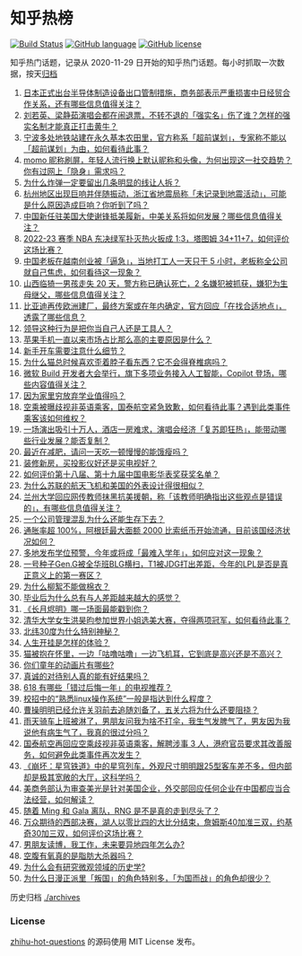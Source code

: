 # 知乎热榜
[![Build Status](https://github.com/ToWeLong/zhihu-hot-questions/workflows/CI/badge.svg)](https://github.com/ToWeLong/zhihu-hot-questions/actions)
[![GitHub language](https://img.shields.io/badge/language-golang-orange.svg)](https://golang.org/)
[![GitHub license](https://img.shields.io/github/license/ToWeLong/zhihu-hot-questions)](https://github.com/ToWeLong/zhihu-hot-questions/blob/main/LICENSE)

知乎热门话题，记录从 2020-11-29 日开始的知乎热门话题。每小时抓取一次数据，按天[归档](./archives)

<!-- BEGIN -->

1. [日本正式出台半导体制造设备出口管制措施，商务部表示严重损害中日经贸合作关系，还有哪些信息值得关注？](https://www.zhihu.com/question/602552291)
1. [刘若英、梁静茹演唱会都在闹退票，不转不退的「强实名」伤了谁？怎样的强实名制才能真正打击黄牛？](https://www.zhihu.com/question/602361725)
1. [宁波多处地铁站建在永久基本农田里，官方称系「超前谋划」，专家称不能以「超前谋划」为由，如何看待此事？](https://www.zhihu.com/question/602372173)
1. [momo 昵称刷屏，年轻人流行换上默认昵称和头像，为何出现这一社交趋势？你有过网上「隐身」需求吗？](https://www.zhihu.com/question/602519709)
1. [为什么炸弹一定要留出几条明显的线让人拆？](https://www.zhihu.com/question/265737798)
1. [​杭州地区出现巨响并伴随振动，浙江省地震局称「未记录到地震活动」，可能是什么原因造成巨响？你听到了吗？](https://www.zhihu.com/question/602584220)
1. [中国新任驻美国大使谢锋抵美履新，中美关系将如何发展？哪些信息值得关注？](https://www.zhihu.com/question/602678078)
1. [2022-23 赛季 NBA 东决绿军扑灭热火扳成 1:3，塔图姆 34+11+7，如何评价这场比赛？](https://www.zhihu.com/question/602701858)
1. [中国老板在越南创业被「逼急」，当地打工人一天只干 5 小时，老板称全公司就自己焦虑，如何看待这一现象？](https://www.zhihu.com/question/602583308)
1. [山西临猗一男孩走失 20 天，警方称已确认死亡，2 名嫌犯被抓获，嫌犯为生母继父，哪些信息值得关注？](https://www.zhihu.com/question/602707279)
1. [比亚迪再传欧洲建厂，最终方案或在年内确定，官方回应「在找合适地点」，透露了哪些信息？](https://www.zhihu.com/question/602557521)
1. [领导这种行为是把你当自己人还是工具人？](https://www.zhihu.com/question/600684697)
1. [苹果手机一直以来市场占比那么高的主要原因是什么？](https://www.zhihu.com/question/601912633)
1. [新手开车需要注意什么细节？](https://www.zhihu.com/question/595133219)
1. [为什么猫总时候喜欢歪着脖子看东西？它不会得脊椎病吗？](https://www.zhihu.com/question/582895212)
1. [微软 Build 开发者大会举行，旗下多项业务接入人工智能，Copilot 登场，哪些内容值得关注？](https://www.zhihu.com/question/589682298)
1. [因为家里穷放弃学业值得吗？](https://www.zhihu.com/question/602635291)
1. [空乘被曝歧视非英语乘客，国泰航空紧急致歉，如何看待此事？遇到此类事件乘客该如何维权？](https://www.zhihu.com/question/602475768)
1. [一场演出吸引十万人，酒店一房难求，演唱会经济「复苏即狂热」，能带动哪些行业发展？能否复制？](https://www.zhihu.com/question/601949877)
1. [最近在减肥，请问一天吃一顿慢慢的能饿瘦吗？](https://www.zhihu.com/question/596066371)
1. [装修新房，买投影仪好还是买电视好？](https://www.zhihu.com/question/597644604)
1. [如何评价第十八届、第十九届中国电影华表奖获奖名单？](https://www.zhihu.com/question/602630625)
1. [为什么苏联的航天飞机和美国的外表设计得很相似？](https://www.zhihu.com/question/33785083)
1. [兰州大学回应网传教师抹黑抗美援朝，称「该教师明确指出这些观点是错误的」，有哪些信息值得关注？](https://www.zhihu.com/question/602547887)
1. [一个公司管理混乱为什么还能生存下去？](https://www.zhihu.com/question/57748255)
1. [通胀率超 100%，阿根廷最大面额 2000 比索纸币开始流通，目前该国经济状况如何？](https://www.zhihu.com/question/602511846)
1. [多地发布学位预警，今年或将成「最难入学年」，如何应对这一现象？](https://www.zhihu.com/question/602516143)
1. [一号种子Gen.G被全华班BLG横扫，T1被JDG打出差距，今年的LPL是否是真正意义上的第一赛区？](https://www.zhihu.com/question/601977761)
1. [为什么柳絮不能做棉衣？](https://www.zhihu.com/question/601660454)
1. [毕业后为什么总有与人差距越来越大的感觉？](https://www.zhihu.com/question/27928124)
1. [《长月烬明》哪一场面最能戳到你？](https://www.zhihu.com/question/596596734)
1. [清华大学女生洪昊昀参加世界小姐选美大赛，夺得两项冠军，如何看待此事？](https://www.zhihu.com/question/602192028)
1. [北纬30度为什么特别神秘？](https://www.zhihu.com/question/29373716)
1. [人生开挂是怎样的体验？](https://www.zhihu.com/question/57817439)
1. [猫被抱在怀里，一边「咕噜咕噜」一边飞机耳，它到底是高兴还是不高兴？](https://www.zhihu.com/question/600999546)
1. [你们童年的动画片有哪些?](https://www.zhihu.com/question/596724563)
1. [真诚的对待别人真的能有好结果吗？](https://www.zhihu.com/question/601258611)
1. [618 有哪些「错过后悔一年」的电视推荐？](https://www.zhihu.com/question/602548942)
1. [校招中的“熟悉linux操作系统”一般是指达到什么程度？](https://www.zhihu.com/question/517101428)
1. [曹操明明已经允许关羽前去追随刘备了，五关六将为什么还要阻挠？](https://www.zhihu.com/question/601528660)
1. [雨天骑车上班被淋了，男朋友问我为啥不打伞，我生气发脾气了，男友因为我说他有病生气了，我真的很过分吗？](https://www.zhihu.com/question/597224718)
1. [国泰航空再回应空乘歧视非英语乘客，解聘涉事 3 人，港府官员要求其改善服务，如何避免此类事件再次发生？](https://www.zhihu.com/question/602703267)
1. [《崩坏：星穹铁道》中的星穹列车，外观尺寸明明跟25型客车差不多，但内部却是极其宽敞的大厅，这科学吗？](https://www.zhihu.com/question/602521126)
1. [美商务部认为审查美光是针对美国企业，外交部回应任何企业在中国都应当合法经营，如何解读？](https://www.zhihu.com/question/602369018)
1. [随着 Ming 和 Gala 离队，RNG 是不是真的走到尽头了？](https://www.zhihu.com/question/602533055)
1. [万众期待的西部决赛，湖人以零比四的大比分结束，詹姆斯40加准三双，约基奇30加三双，如何评价这场比赛？](https://www.zhihu.com/question/602529732)
1. [男朋友读博，我工作，未来要异地四年怎么办?](https://www.zhihu.com/question/594668925)
1. [空腹有氧真的是脂肪大杀器吗？](https://www.zhihu.com/question/599532409)
1. [为什么会有研究微观领域的历史学?](https://www.zhihu.com/question/597595660)
1. [为什么日漫正派里「叛国」的角色特别多，「为国而战」的角色却很少？](https://www.zhihu.com/question/601869572)

<!-- END -->

历史归档 [./archives](./archives)


### License
[zhihu-hot-questions](https://github.com/towelong/zhihu-hot-questions) 的源码使用 MIT License 发布。